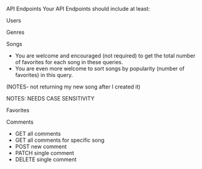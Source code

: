 API Endpoints
Your API Endpoints should include at least:

Users
<!-- - GET all users -->
<!-- - GET single user -->
<!-- - POST new user -->
<!-- - DELETE single user -->

Genres
<!-- - GET all genres -->
<!-- - POST new genre -->

Songs
- You are welcome and encouraged (not required) to get the total number of favorites for each song in these queries.
- You are even more welcome to sort songs by popularity (number of favorites) in this query.

<!-- - GET all songs -->
<!-- - GET all songs for specific genre -->
<!-- - GET all songs posted by a specific user -->
<!-- - GET one song -->
<!-- - POST new song -->

(NOTES- not returning my new song after I created it)   
<!-- - DELETE single song -->
NOTES: NEEDS CASE SENSITIVITY


Favorites
<!-- - GET all favorites -->
<!-- - GET all favorites for specific song -->
<!-- - GET all favorites for specific user -->
<!-- - POST new favorite -->
<!-- - DELETE single favorite -->

Comments
- GET all comments
- GET all comments for specific song
- POST new comment
- PATCH single comment
- DELETE single comment
